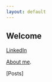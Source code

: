 ```yaml
---
layout: default
---
```


## Welcome

[LinkedIn](https://www.linkedin.com/in/owen-williams-6768071b7)

[About me](./another-page.html).

[Posts]


